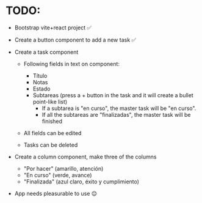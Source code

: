 # TODO:

- Bootstrap vite+react project ✅
- Create a button component to add a new task ✅
- Create a task component

  - Following fields in text on component:

    - Título
    - Notas
    - Estado
    - Subtareas (press a + button in the task and it will create a bullet point-like list)
      - If a subtarea is "en curso", the master task will be "en curso".
      - If all the subtareas are "finalizadas", the master task will be finished

  - All fields can be edited
  - Tasks can be deleted

- Create a column component, make three of the columns

  - "Por hacer" (amarillo, atención)
  - "En curso" (verde, avance)
  - "Finalizada" (azul claro, éxito y cumplimiento)

- App needs pleasurable to use 😌
